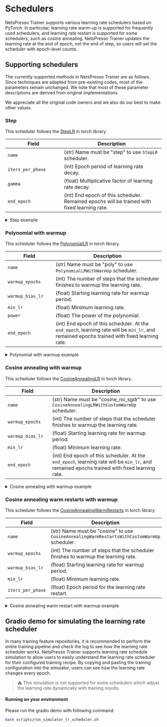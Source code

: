 # Schedulers

NetsPresso Trainer supports various learning rate schedulers based on PyTorch. In particular, learning rate warm-up is supported for frequently used schedulers, and learning rate restart is supported for some schedulers, such as cosine annealing. NetsPresso Trainer updates the learning rate at the end of epoch, not the end of step, so users will set the scheduler with epoch-level counts.

## Supporting schedulers

The currently supported methods in NetsPresso Trainer are as follows. Since techniques are adapted from pre-existing codes, most of the parameters remain unchanged. We note that most of these parameter descriptions are derived from original implementations.

We appreciate all the original code owners and we also do our best to make other values.

### Step

This scheduler follows the [StepLR](https://pytorch.org/docs/stable/generated/torch.optim.lr_scheduler.StepLR.html#torch.optim.lr_scheduler.StepLR) in torch library.

| Field <img width=200/> | Description |
|---|---|
| `name` | (str) Name must be "step" to use `StepLR` scheduler. |
| `iters_per_phase` | (int) Epoch period of learning rate decay. |
| `gamma` | (float) Multiplicative factor of learning rate decay. |
| `end_epoch` | (int) End epoch of this scheduler. Remained epochs will be trained with fixed learning rate. |

<details>
  <summary>Step example</summary>
  ```yaml
  training:
    scheduler:
      name: step
      iters_per_phase: 1
      gamma: 0.1
      end_epoch: 80
  ```
</details>

### Polynomial with warmup

This scheduler follows the [PolynomialLR](https://pytorch.org/docs/stable/_modules/torch/optim/lr_scheduler.html#PolynomialLR) in torch library.

| Field <img width=200/> | Description |
|---|---|
| `name` | (str) Name must be "poly" to use `PolynomialLRWithWarmUp` scheduler. |
| `warmup_epochs` | (int) The number of steps that the scheduler finishes to warmup the learning rate. |
| `warmup_bias_lr` | (float) Starting learning rate for warmup period. |
| `min_lr` | (float) Minimum learning rate. |
| `power` | (float) The power of the polynomial. |
| `end_epoch` | (int) End epoch of this scheduler. At the `end_epoch`, learning rate will be `min_lr`, and remained epochs trained with fixed learning rate. |

<details>
  <summary>Polynomial with warmup example</summary>
```yaml
training:
  scheduler:
    name: poly
    warmup_epochs: 5
    warmup_bias_lr: 1e-5
    min_lr: 1e-6
    power: 1.0
    end_epoch: 80
```
</details>

### Cosine annealing with warmup

This scheduler follows the [CosineAnnealingLR](https://pytorch.org/docs/stable/_modules/torch/optim/lr_scheduler.html#CosineAnnealingLR) in torch library.

| Field <img width=200/> | Description |
|---|---|
| `name` | (str) Name must be "cosine_no_sgdr" to use `CosineAnnealingLRWithCustomWarmUp` scheduler. |
| `warmup_epochs` | (int) The number of steps that the scheduler finishes to warmup the learning rate. |
| `warmup_bias_lr` | (float) Starting learning rate for warmup period. |
| `min_lr` | (float) Minimum learning rate. |
| `end_epoch` | (int) End epoch of this scheduler. At the `end_epoch`, learning rate will be `min_lr`, and remained epochs trained with fixed learning rate. |

<details>
  <summary>Cosine annealing with warmup example</summary>
```yaml
training:
  scheduler:
    name: cosine_no_sgdr
    warmup_epochs: 5
    warmup_bias_lr: 1e-5
    min_lr: 1e-6
    end_epoch: 80
```
</details>

### Cosine annealing warm restarts with warmup

This scheduler follows the [CosineAnnealingWarmRestarts](https://pytorch.org/docs/stable/_modules/torch/optim/lr_scheduler.html#CosineAnnealingWarmRestarts) in torch library.

| Field <img width=200/> | Description |
|---|---|
| `name` | (str) Name must be "cosine" to use `CosineAnnealingWarmRestartsWithCustomWarmUp` scheduler. |
| `warmup_epochs` | (int) The number of steps that the scheduler finishes to warmup the learning rate. |
| `warmup_bias_lr` | (float) Starting learning rate for warmup period. |
| `min_lr` | (float) Minimum learning rate. |
| `iters_per_phase` | (float) Epoch period for the learning rate restart. |

<details>
  <summary>Cosine annealing warm restart with warmup example</summary>
```yaml
training:
  scheduler:
    name: cosine
    warmup_epochs: 5
    warmup_bias_lr: 1e-5
    min_lr: 1e-6
    iters_per_phase: 10
```
</details>

## Gradio demo for simulating the learning rate scheduler

In many training feature repositories, it is recommended to perform the entire training pipeline and check the log to see how the learning rate scheduler works.
NetsPresso Trainer supports learning rate schedule simulation to allow users to easily understand the learning rate scheduler for their configured training recipe.
By copying and pasting the training configuration into the simulator, users can see how the learning rate changes every epoch.

> :warning: This simulation is not supported for some schedulers which adjust the learning rate dynamically with training results.

#### Running on your environment

Please run the gradio demo with following command:

```bash
bash scripts/run_simulator_lr_scheduler.sh
```